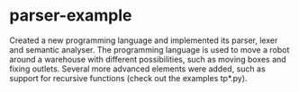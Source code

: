 # parser-example
 
Created a new programming language and implemented its parser, lexer and semantic analyser. The programming language is used to move a robot around a warehouse with different possibilities, such as moving boxes and fixing outlets. Several more advanced elements were added, such as support for recursive functions (check out the examples tp*.py).
